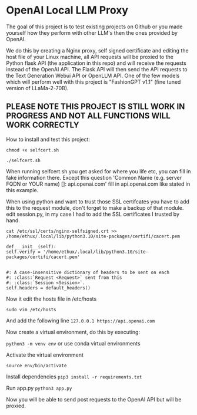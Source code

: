 # OpenAI Local LLM Proxy

The goal of this project is to test existing projects on Github or you made yourself how they perform with other LLM's then the ones provided by OpenAI.

We do this by creating a Nginx proxy, self signed certificate and editing the host file of your Linux machine, all API requests will be proxied to the Python flask API (the application in this repo) and will receive the requests instead of the OpenAI API. 
The Flask API will then send the API requests to the Text Generation Webui API or OpenLLM API. One of the few models which will perform well with this project is "FashionGPT v1.1" (fine tuned version of LLaMa-2-70B).

## PLEASE NOTE THIS PROJECT IS STILL WORK IN PROGRESS AND NOT ALL FUNCTIONS WILL WORK CORRECTLY

How to install and test this project:

`chmod +x selfcert.sh`

`./selfcert.sh `

When running selfcert.sh you get asked for where you life etc, you can fill in fake information there.
Except this question 'Common Name (e.g. server FQDN or YOUR name) []: api.openai.com' fill in api.openai.com like stated in this example.


When using python and want to trust those SSL certifcates you have to add this to the request module, don't forget to make a backup of that module.
edit session.py, in my case I had to add the SSL certificates I trusted by hand.

```cat /etc/ssl/certs/nginx-selfsigned.crt >> /home/ethux/.local/lib/python3.10/site-packages/certifi/cacert.pem```


```     
def __init__(self):
self.verify = '/home/ethux/.local/lib/python3.10/site-packages/certifi/cacert.pem'


#: A case-insensitive dictionary of headers to be sent on each
#: :class:`Request <Request>` sent from this
#: :class:`Session <Session>`.
self.headers = default_headers()
```

Now it edit the hosts file in /etc/hosts

`sudo vim /etc/hosts`

And add the following line
`127.0.0.1 https://api.openai.com`

Now create a virtual environment, do this by executing:

`python3 -m venv env` or use conda virtual environments

Activate the virtual environment

`source env/bin/activate`

Install dependencies
`pip3 install -r requirements.txt`

Run app.py
`python3 app.py`

Now you will be able to send post requests to the OpenAI API but will be proxied.

